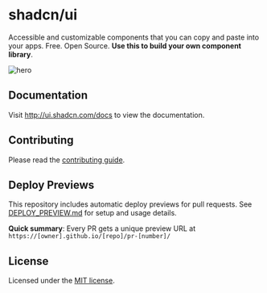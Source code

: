 # shadcn/ui

Accessible and customizable components that you can copy and paste into your apps. Free. Open Source. **Use this to build your own component library**.

![hero](apps/www/public/og.jpg)

## Documentation

Visit http://ui.shadcn.com/docs to view the documentation.

## Contributing

Please read the [contributing guide](/CONTRIBUTING.md).

## Deploy Previews

This repository includes automatic deploy previews for pull requests. See [DEPLOY_PREVIEW.md](/DEPLOY_PREVIEW.md) for setup and usage details.

**Quick summary**: Every PR gets a unique preview URL at `https://[owner].github.io/[repo]/pr-[number]/`

## License

Licensed under the [MIT license](https://github.com/shadcn/ui/blob/main/LICENSE.md).
